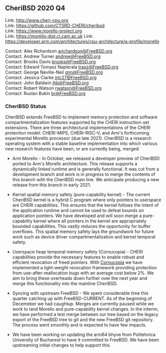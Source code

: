 ## CheriBSD 2020 Q4 ##

Link:    http://www.cheri-cpu.org  
Link:    https://github.com/CTSRD-CHERI/cheribsd  
Link:    https://www.morello-project.org  
Link:    https://morello-dist.cl.cam.ac.uk
Link:    https://developer.arm.com/architectures/cpu-architecture/a-profile/morello  

Contact: Alex Richardson <arichardson@FreeBSD.org>  
Contact: Andrew Turner <andrew@FreeBSD.org>  
Contact: Brooks Davis <brooks@FreeBSD.org>  
Contact: Edward Tomasz Napierala <trasz@FreeBSD.org>  
Contact: George Neville-Neil <gnn@FreeBSD.org>  
Contact: Jessica Clarke <jrtc27@FreeBSD.org>  
Contact: John Baldwin <jhb@FreeBSD.org>  
Contact: Robert Watson <rwatson@FreeBSD.org>  
Contact: Ruslan Bukin <br@FreeBSD.org>  

### CheriBSD Status ###

CheriBSD extends FreeBSD to implement memory protection and software
compartmentalization features supported by the CHERI instruction-set
extensions.  There are three architectural implementations of the
CHERI protection model: CHERI-MIPS, CHERI-RISC-V, and Arm's forthcoming
experimental Morello processor (due late 2021).  CheriBSD is a research
operating system with a stable baseline implementation into which
various new research features have been, or are currently being, merged:

 * Arm Morello - In October, we released a developer preview of CheriBSD
 ported to Arm's Morello architecture.  This release supports a
 dynamically linked runtime and is generally functional.  It was cut
 from a development branch and work is in progress to merge the contents
 of this branch with the CheriBSD main line.  We anticipate producing a
 new release from this branch in early 2021.

 * Kernel spatial memory safety (pure-capability kernel) - The current
 CheriBSD kernel is a hybrid C program where only pointers to userspace
 are CHERI capabilities. This ensures that the kernel follows the
 intent of the application runtime and cannot be used to defeat
 bounds on application pointers. We have developed and will soon
 merge a pure-capability kernel where all pointers in the kernel are
 appropriately bounded capabilities. This vastly reduces the opportunity
 for buffer overflows. This spatial memory safety lays the
 groundwork for future work such as device driver compartmentalization
 and kernel temporal safety.

 * Userspace heap temporal memory safety (Cornucopia) - CHERI
 capabilities provide the necessary features to enable
 robust and efficient revocation of freed pointers.  With [Cornucopia](https://www.cl.cam.ac.uk/research/security/ctsrd/pdfs/2020oakland-cornucopia.pdf)
 we have implemented a light-weight revocation framework providing
 protection from use-after-reallocation bugs with an average cost below
 2%.  We aim to bring these overheads down further over the next year and
 merge this functionality into the mainline CheriBSD.

 * Syncing with upstream FreeBSD - We spent considerable time this
 quarter catching up with FreeBSD-CURRENT.  As of the beginning of
 Decemeber we had caughtup.  Merges are currently paused while we
 work to land Morello and pure-capability kernel changes.  In the
 interim, we have performed a test merge between our tree based on
 the legacy export of the FreeBSD tree to git and the new FreeBSD
 git repository.  The process went smoothly and is expected to have
 few impacts.

 * We have been working on updating the arm64 bhyve from Politehnica
 University of Bucharest to have it committed to FreeBSD. We have been
 upstreaming initial changes to help support this.
